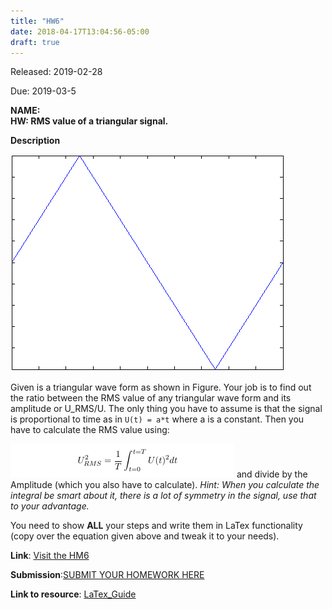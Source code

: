 ```yaml
---
title: "HW6"
date: 2018-04-17T13:04:56-05:00
draft: true
---
```


Released: 2019-02-28

Due: 2019-03-5

**NAME:**  
**HW: RMS value of a triangular signal.**

**Description**

![figure](https://github.com/ABE425/data/blob/lab_1/ABE425HMK/HW_RMS_Triangle/TriangularWaveSignal.png)

Given is a triangular wave form as shown in Figure. Your job is to find out the ratio between the RMS value of any triangular wave form and its amplitude or U_RMS/U. The only thing you have to assume is that the signal is proportional to time as in ```U(t) = a*t``` where a is a constant. Then you have to calculate the RMS value using:

![figureRMS](https://github.com/ABE425/ABE425/blob/Rongliu/data/hw/HW_other/RMS.png) and divide by the Amplitude (which you also have to calculate). _Hint: When you calculate the integral be smart about it, there is a lot of  symmetry in the signal, use that to your advantage._

You need to show **ALL** your steps and write them in LaTex functionality (copy over the equation given above and tweak it to your needs).


**Link**: [Visit the HM6](https://github.com/ABE425/ABE425/tree/master/data/hw/HW_TheveninEquivalents )

**Submission**:[SUBMIT YOUR HOMEWORK HERE]()

**Link to resource**: [LaTex_Guide](../../resources/LaTex_Guide.md)
